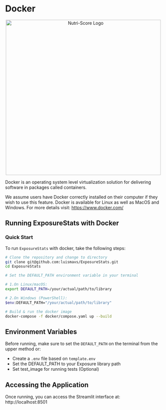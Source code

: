 # Docker

<p align="center">
  <img src="../data/docker.png" alt="Nutri-Score Logo" width="500">
</p>

Docker is an operating system level virtualization solution for delivering software in packages called containers.

We assume users have Docker correctly installed on their computer if they wish to use this feature. Docker is available for Linux as well as MacOS and Windows. For more details visit: https://www.docker.com/

## Running ExposureStats with Docker

### Quick Start

To run `ExposureStats` with docker, take the following steps:

```bash
# Clone the repository and change to directory
git clone git@github.com:luismavs/ExposureStats.git
cd ExposureStats

# Set the DEFAULT_PATH environment variable in your terminal

# 1.On Linux/macOS:
export DEFAULT_PATH=/your/actual/path/to/library

# 2.On Windows (PowerShell):
$env:DEFAULT_PATH="/your/actual/path/to/library"

# Build & run the docker image
docker-compose -f docker/compose.yaml up --build

```

## Environment Variables

Before running, make sure to set the `DEFAULT_PATH` on the terminal from the upper method or:

- Create a `.env` file based on `template.env`
- Set the DEFAULT_PATH to your Exposure library path
- Set test_image for running tests (Optional)

## Accessing the Application

Once running, you can access the Streamlit interface at: http://localhost:8501
